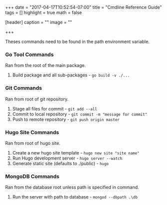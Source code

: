 +++
date = "2017-04-17T10:52:54-07:00"
title = "Cmdline Reference Guide"
tags = []
highlight = true
math = false

[header]
  caption = ""
  image = ""

+++

Theses commands need to be found in the path environment variable.

### Go Tool Commands
Ran from the root of the main package. <br>

1. Build package and all sub-packages - ```go build -v ./...```

### Git Commands
Ran from root of git repository. <br>

1. Stage all files for commit - ```git add --all```
2. Commit to local repository - ```git commit -m "message for commit"```
3. Push to remote repository - ```git push origin master```

### Hugo Site Commands
Ran from root of hugo site. <br>

1. Create a new hugo site template - ```hugo new site "site name"```
2. Run Hugo development server - ```hugo server --watch```
3. Generate static site (defaults to ./public) - ```hugo```

### MongoDB Commands
Ran from the database root unless path is specified in command. <br>

1. Run the server with path to database - ```mongod --dbpath .\db```